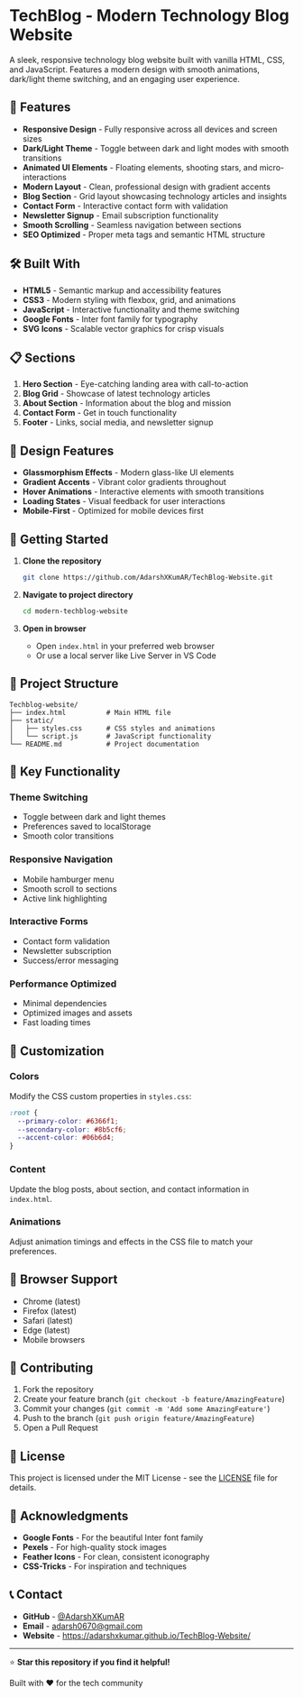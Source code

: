 # TechBlog - Modern Technology Blog Website

A sleek, responsive technology blog website built with vanilla HTML, CSS, and JavaScript. Features a modern design with smooth animations, dark/light theme switching, and an engaging user experience.

## 🚀 Features

- **Responsive Design** - Fully responsive across all devices and screen sizes
- **Dark/Light Theme** - Toggle between dark and light modes with smooth transitions  
- **Animated UI Elements** - Floating elements, shooting stars, and micro-interactions
- **Modern Layout** - Clean, professional design with gradient accents
- **Blog Section** - Grid layout showcasing technology articles and insights
- **Contact Form** - Interactive contact form with validation
- **Newsletter Signup** - Email subscription functionality
- **Smooth Scrolling** - Seamless navigation between sections
- **SEO Optimized** - Proper meta tags and semantic HTML structure

## 🛠️ Built With

- **HTML5** - Semantic markup and accessibility features
- **CSS3** - Modern styling with flexbox, grid, and animations
- **JavaScript** - Interactive functionality and theme switching
- **Google Fonts** - Inter font family for typography
- **SVG Icons** - Scalable vector graphics for crisp visuals

## 📋 Sections

1. **Hero Section** - Eye-catching landing area with call-to-action
2. **Blog Grid** - Showcase of latest technology articles
3. **About Section** - Information about the blog and mission
4. **Contact Form** - Get in touch functionality
5. **Footer** - Links, social media, and newsletter signup

## 🎨 Design Features

- **Glassmorphism Effects** - Modern glass-like UI elements
- **Gradient Accents** - Vibrant color gradients throughout
- **Hover Animations** - Interactive elements with smooth transitions
- **Loading States** - Visual feedback for user interactions
- **Mobile-First** - Optimized for mobile devices first

## 🚀 Getting Started

1. **Clone the repository**
   ```bash
   git clone https://github.com/AdarshXKumAR/TechBlog-Website.git
   ```

2. **Navigate to project directory**
   ```bash
   cd modern-techblog-website
   ```

3. **Open in browser**
   - Open `index.html` in your preferred web browser
   - Or use a local server like Live Server in VS Code

## 📁 Project Structure

```
Techblog-website/
├── index.html          # Main HTML file
├── static/
│   ├── styles.css      # CSS styles and animations
│   └── script.js       # JavaScript functionality
└── README.md           # Project documentation
```

## 🎯 Key Functionality

### Theme Switching
- Toggle between dark and light themes
- Preferences saved to localStorage
- Smooth color transitions

### Responsive Navigation
- Mobile hamburger menu
- Smooth scroll to sections
- Active link highlighting

### Interactive Forms
- Contact form validation
- Newsletter subscription
- Success/error messaging

### Performance Optimized
- Minimal dependencies
- Optimized images and assets
- Fast loading times

## 🔧 Customization

### Colors
Modify the CSS custom properties in `styles.css`:
```css
:root {
  --primary-color: #6366f1;
  --secondary-color: #8b5cf6;
  --accent-color: #06b6d4;
}
```

### Content
Update the blog posts, about section, and contact information in `index.html`.

### Animations
Adjust animation timings and effects in the CSS file to match your preferences.

## 📱 Browser Support

- Chrome (latest)
- Firefox (latest)
- Safari (latest)
- Edge (latest)
- Mobile browsers

## 🤝 Contributing

1. Fork the repository
2. Create your feature branch (`git checkout -b feature/AmazingFeature`)
3. Commit your changes (`git commit -m 'Add some AmazingFeature'`)
4. Push to the branch (`git push origin feature/AmazingFeature`)
5. Open a Pull Request

## 📄 License

This project is licensed under the MIT License - see the [LICENSE](LICENSE) file for details.

## 🙏 Acknowledgments

- **Google Fonts** - For the beautiful Inter font family
- **Pexels** - For high-quality stock images
- **Feather Icons** - For clean, consistent iconography
- **CSS-Tricks** - For inspiration and techniques

## 📞 Contact

- **GitHub** - [@AdarshXKumAR](https://github.com/AdarshXKumAR)
- **Email** - adarsh0670@gmail.com
- **Website** - https://adarshxkumar.github.io/TechBlog-Website/

---

⭐ **Star this repository if you find it helpful!**

Built with ❤️ for the tech community
